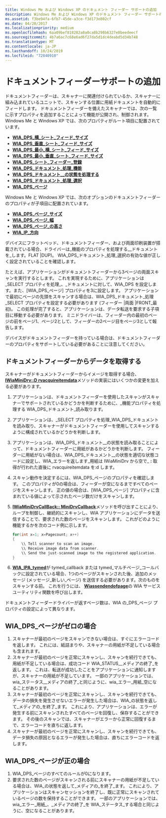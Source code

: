 ```yaml
---
title: Windows Me および Windows XP のドキュメント フィーダー サポートの追加
description: Windows Me および Windows XP のドキュメント フィーダー サポートの追加
ms.assetid: f3be94fa-6fb7-45de-a3ce-f3d173e802cf
ms.date: 04/20/2017
ms.localizationpriority: medium
ms.openlocfilehash: 6aa09bef818282a8a0ca8b298b6327e8beedeecf
ms.sourcegitcommit: 4b7a6ac7c68e6ad6f27da5d1dc4deabd5d34b748
ms.translationtype: MT
ms.contentlocale: ja-JP
ms.lasthandoff: 10/24/2019
ms.locfileid: "72840910"
---
```

# <a name="adding-document-feeder-support"></a>ドキュメントフィーダーサポートの追加

ドキュメントフィーダーは、スキャナーに関連付けられているか、スキャナーに組み込まれているユニットで、スキャンする位置に用紙ドキュメントを自動的にフィードします。 ドキュメントフィーダーを備えたスキャナーでは、次の一覧に示すプロパティを追加することによって機能が公開され、制御されます。 Windows Me と Windows XP では、次のプロパティがルート項目に配置されています。

- [**WIA\_DPS\_横\_シート\_フィード\_サイズ**](https://docs.microsoft.com/windows-hardware/drivers/image/wia-dps-horizontal-sheet-feed-size)
- [**WIA\_DPS\_垂直\_シート\_フィード\_サイズ**](https://docs.microsoft.com/windows-hardware/drivers/image/wia-dps-vertical-sheet-feed-size)
- [**WIA\_DPS\_最小\_横\_シート\_フィード\_サイズ**](https://docs.microsoft.com/windows-hardware/drivers/image/wia-dps-min-horizontal-sheet-feed-size)
- [**WIA\_DPS\_最小\_垂直\_シート\_フィード\_サイズ**](https://docs.microsoft.com/windows-hardware/drivers/image/wia-dps-min-vertical-sheet-feed-size)
- [**WIA\_DPS\_シート\_フィーダー\_登録**](https://docs.microsoft.com/windows-hardware/drivers/image/wia-dps-sheet-feeder-registration)
- [**WIA\_DPS\_ドキュメント\_処理\_機能**](https://docs.microsoft.com/windows-hardware/drivers/image/wia-dps-document-handling-capabilities)
- [**WIA\_DPS\_ドキュメント\_\_の状態を処理する**](https://docs.microsoft.com/windows-hardware/drivers/image/wia-dps-document-handling-status)
- [**WIA\_DPS\_ドキュメント\_処理\_選択**](https://docs.microsoft.com/windows-hardware/drivers/image/wia-dps-document-handling-select)
- [**WIA\_DPS\_ページ**](https://docs.microsoft.com/windows-hardware/drivers/image/wia-dps-pages)

Windows Me と Windows XP では、次のオプションのドキュメントフィーダーのプロパティが子項目に配置されています。

- [**WIA\_DPS\_ページ\_サイズ**](https://docs.microsoft.com/windows-hardware/drivers/image/wia-dps-page-size)
- [**WIA\_DPS\_ページ\_幅**](https://docs.microsoft.com/windows-hardware/drivers/image/wia-dps-page-width)
- [**WIA\_DPS\_ページ\_の高さ**](https://docs.microsoft.com/windows-hardware/drivers/image/wia-dps-page-height)
- [**WIA\_IP\_方向**](https://docs.microsoft.com/windows-hardware/drivers/image/wia-ips-orientation)

デバイスにフラットベッド、ドキュメントフィーダー、および両面印刷装置が搭載されている場合、ドライバーは\_機能のプロパティを処理する\_\_ドキュメントを\_します。FLAT |DUP)。 WIA\_DPS\_ドキュメント\_処理\_選択の有効な値が正しく設定されていることを確認します。

たとえば、アプリケーションがドキュメントフィーダーから3ページの両面スキャンを実行するとします。 これを実現するために、アプリケーションは\_SELECT プロパティを処理\_、\_ドキュメントに対して、WIA\_DPS を設定します。また、[WIA\_DPS\_ページ] プロパティを3に設定します。 アプリケーションで最初にページの先頭をスキャンする場合は、WIA\_DPS\_ドキュメント\_処理\_SELECT プロパティを設定する必要があります (フィーダー |両面 |FRONT\_最初)。 この処理が完了すると、アプリケーションは、データ転送を要求する子項目に移動する必要があります。 ミニドライバーは、フィーダー内の最初のページの前をページ1、ページ2として、フィーダーの2ページ目をページ3として報告します。

デバイスがドキュメントフィーダーを持っている場合は、ドキュメントフィーダーのプロパティをサポートしている必要があることに注意してください。

## <a name="acquiring-data-from-a-document-feeder"></a>ドキュメントフィーダーからデータを取得する

スキャナーがドキュメントフィーダーからイメージを取得する場合、 [**IWiaMiniDrv::D rvacquireitemdata**](https://docs.microsoft.com/windows-hardware/drivers/ddi/wiamindr_lh/nf-wiamindr_lh-iwiaminidrv-drvacquireitemdata)メソッドの実装にはいくつかの変更を加える必要があります。

1. アプリケーションは、ドキュメントフィーダーを使用したスキャンがスキャナーでサポートされているかどうかを判断するために、\_機能プロパティを処理する WIA\_DPS\_ドキュメント\_読み取ります。
1. アプリケーションは、\_SELECT プロパティを処理\_WIA\_DPS\_ドキュメントを読み取り、スキャナーがドキュメントフィーダーを使用してスキャンするように構成されているかどうかを判断します。
1. アプリケーションは、WIA\_DPS\_ドキュメント\_\_の状態を読み取ることによって、ドキュメントフィーダーに用紙があるかどうかを判断します。 フィーダーに用紙がない場合は、WIA\_DPS\_ドキュメント\_\_の状態を適切な状態コードに設定し、WIA\_エラーを返します\_用紙は IWiaMiniDrv から空で\_ **:** 取得が行われた直後に rvacquireitemdata を:d します。
1. スキャン動作を決定するには、WIA\_DPS\_ページのプロパティを確認します。 このプロパティが0の場合は、フィーダーが空になるまですべてのページをスキャンします。 正の値の場合は、[WIA\_DPS\_ページ] プロパティに含まれている値によって示されたページ数だけをスキャンします。
1. [**IWiaMiniDrvCallBack:: MiniDrvCallback**](https://docs.microsoft.com/windows-hardware/drivers/ddi/wiamindr_lh/nf-wiamindr_lh-iwiaminidrvcallback-minidrvcallback)メソッドを呼び出すことにより、ループを制御し、継続的にスキャンし、WIA アプリケーションにデータを送信することで、要求された数のページをスキャンします。 これがどのように機能するかを次のコード例に示します。

    ```cpp
    for(int x=1; x=Pagecount; x++)
    {
        \\ Tell scanner to scan an image.
        \\ Receive image data from scanner.
        \\ Send the just-scanned image to the registered application.
    }
    ```

1. [**WIA\_IPA\_tymed**](https://docs.microsoft.com/windows-hardware/drivers/image/wia-ipa-tymed)が tymed\_callback または tymed\_マルチページ\_コールバックに設定されている場合、1つのページがスキャンされた後、追加のメッセージ (メッセージ\_新しい\_ページ) を送信する必要があります。次のものをスキャンする前。 これを行うには、 [**Wiassendendofpage**](https://docs.microsoft.com/windows-hardware/drivers/ddi/wiamdef/nf-wiamdef-wiassendendofpage)の WIA サービスユーティリティ関数を呼び出します。

ドキュメントフィーダードライバーが返すページ数は、WIA の\_DPS\_ページ プロパティの設定によって異なります。

## <a name="if-wia_dps_pages-is-zero"></a>WIA\_DPS\_ページがゼロの場合

1. スキャナーが最初のページをスキャンできない場合は、すぐにエラーコードを返します。 これには、紙詰まりや、スキャナーの用紙が不足している場合も含まれます。
1. スキャナーが最初のページを正常にスキャンし、スキャンを続行できても、用紙が不足している場合は、成功コード WIA\_STATUS\_\_メディアの終了\_を返します。 これは、転送が成功したことをアプリケーションに通知しますが、スキャナーの用紙が不足しています。 一部のアプリケーションでは、wia\_ステータス\_\_メディアの終了\_と同じように、wia\_エラー\_用紙\_空になることがあります。
1. スキャナーが最初のページを正常にスキャンし、スキャンを続行できても、データの損失を発生させないエラーが発生した場合は、WIA\_の状態を返して\_メディアの\_を終了\_ます。 これにより、アプリケーションは、エラーが発生する前にスキャンされたすべてのページを回復し、保存することができます。 その後のスキャンでは、スキャナーがエラーから正常に回復するまで、エラーコードを直ちに返します。
1. スキャナーが最初のページを正常にスキャンし、スキャンを続行できても、データ損失の原因となるエラーが発生した場合は、直ちにエラーコードを返します。

## <a name="if-wia_dps_pages-is-positive"></a>WIA\_DPS\_ページが正の場合

1. WIA\_DPS\_ページのすべてのルールが0になります。
1. 要求された数のページがスキャンされる前にスキャナーの用紙が不足している場合は、WIA\_の状態を返して\_メディアの\_を終了\_ます。 これにより、アプリケーションはスキャンセッションを終了し、既に正常にスキャンされているページの数を保持することができます。 一部のアプリケーションでは、wia\_エラー\_用紙\_、\_メディアの終了\_を WIA\_ステータス\_する場合と同じように、空になることがあります。
